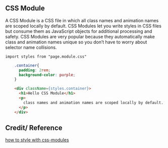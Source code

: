 CSS Module
------------
A CSS Module is a CSS file in which all class names and animation names 
are scoped locally by default. CSS Modules let you write styles in CSS 
files but consume them as JavaScript objects for additional processing and safety.
CSS Modules are very popular because they automatically make class and animation names 
unique so you don’t have to worry about selector name collisions.

`import styles from "page.module.css"`

```css
    .container{
      padding: 2rem;
      background-color: purple;
    }
```

```html
    <div className={styles.container}>
      <h1>Hello CSS Module</h1>
      <p>
        class names and animation names are scoped locally by default.
      </p>
    </div>
```


Credit/ Reference
-----------------

[how to style with css-modules](https://www.gatsbyjs.com/docs/how-to/styling/css-modules/#:~:text=A%20CSS%20Module%20is%20a,for%20additional%20processing%20and%20safety.)